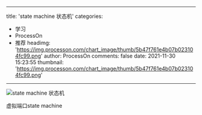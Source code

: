 
---
title: 'state machine 状态机'
categories: 
 - 学习
 - ProcessOn
 - 推荐
headimg: 'https://img.processon.com/chart_image/thumb/5b47f761e4b07b023104fc99.png'
author: ProcessOn
comments: false
date: 2021-11-30 15:23:55
thumbnail: 'https://img.processon.com/chart_image/thumb/5b47f761e4b07b023104fc99.png'
---

<div>   
<img class="thumb" alt="state machine 状态机" src="https://img.processon.com/chart_image/thumb/5b47f761e4b07b023104fc99.png" referrerpolicy="no-referrer">
<p>虚拟端口state machine</p>  
</div>
            